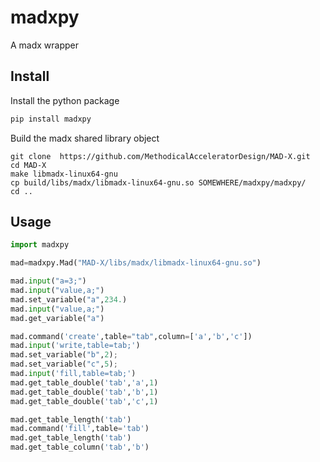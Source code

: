 # madxpy
A madx wrapper



## Install

Install the python package

```bash
pip install madxpy
```

Build the madx shared library object

```
git clone  https://github.com/MethodicalAcceleratorDesign/MAD-X.git
cd MAD-X
make libmadx-linux64-gnu
cp build/libs/madx/libmadx-linux64-gnu.so SOMEWHERE/madxpy/madxpy/
cd ..
```

## Usage

```python
import madxpy

mad=madxpy.Mad("MAD-X/libs/madx/libmadx-linux64-gnu.so")

mad.input("a=3;")
mad.input("value,a;")
mad.set_variable("a",234.)
mad.input("value,a;")
mad.get_variable("a")

mad.command('create',table="tab",column=['a','b','c'])
mad.input('write,table=tab;')
mad.set_variable("b",2);
mad.set_variable("c",5);
mad.input('fill,table=tab;')
mad.get_table_double('tab','a',1)
mad.get_table_double('tab','b',1)
mad.get_table_double('tab','c',1)

mad.get_table_length('tab')
mad.command('fill',table='tab')
mad.get_table_length('tab')
mad.get_table_column('tab','b')

```


